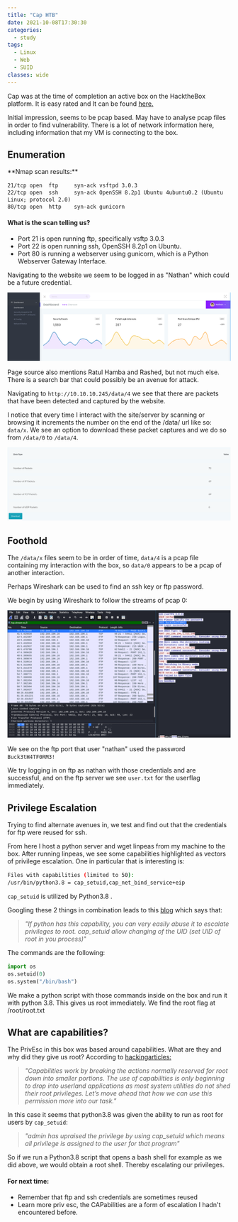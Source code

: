 ```yaml
---
title: "Cap HTB"
date: 2021-10-08T17:30:30
categories:
  - study
tags:
  - Linux
  - Web
  - SUID
classes: wide
---
```

Cap was at the time of completion an active box on the HacktheBox platform. It is easy rated and It can be found [here.](https://app.hackthebox.eu/machines/Cap)

Initial impression, seems to be pcap based. May have to analyse pcap files in order to find vulnerability. There is a lot of network information here, including information that my VM is connecting to the box.

<h2> Enumeration</h2>
**Nmap scan results:**

```
21/tcp open  ftp     syn-ack vsftpd 3.0.3
22/tcp open  ssh     syn-ack OpenSSH 8.2p1 Ubuntu 4ubuntu0.2 (Ubuntu Linux; protocol 2.0)
80/tcp open  http    syn-ack gunicorn
```

<h4>What is the scan telling us?</h4>

- Port 21 is open running ftp, specifically vsftp 3.0.3
- Port 22 is open running ssh, OpenSSH 8.2p1 on Ubuntu.
- Port 80 is running a webserver using gunicorn, which is a Python Webserver Gateway Interface.

Navigating to the website we seem to be logged in as "Nathan" which could be a future credential. 

<img src="/assets/images/capHTB/cap0.PNG" alt="Website on port80.">


Page source also mentions Ratul Hamba and Rashed, but not much else.
There is a search bar that could possibly be an avenue for attack.

Navigating to `http://10.10.10.245/data/4` we see that there are packets that have been detected and captured by the website. 

I notice that every time I interact with the site/server by scanning or browsing it increments the number on the end of the /data/ url like so: `data/x`. 
We see an option to download these packet captures and we do so from `/data/0` to `/data/4`. 

<img src="/assets/images/capHTB/cap1.PNG" alt="/data/0 what we see.">

<h2>Foothold</h2>

The `/data/x` files seem to be in order of time, `data/4` is a pcap file containing my interaction with the box, so `data/0` appears to be a pcap of another interaction. 

Perhaps Wireshark can be used to find an ssh key or ftp password.

We begin by using Wireshark to follow the streams of pcap 0: 

<img src="/assets/images/capHTB/cap3.PNG" alt="We find mention of a password.">

We see on the ftp port that user "nathan" used the password `Buck3tH4TF0RM3!` 

We try logging in on ftp as nathan with those credentials and are successful, and on the ftp server we see `user.txt` for the userflag immediately.


<h2>Privilege Escalation</h2>

Trying to find alternate avenues in, we test and find out that the credentials for ftp were reused for ssh.

From here I host a python server and wget linpeas from my machine to the box. After running linpeas, we see some capabilities highlighted as vectors of privilege escalation. One in particular that is interesting is:

```bash                                                                                                                                                              
Files with capabilities (limited to 50):
/usr/bin/python3.8 = cap_setuid,cap_net_bind_service+eip
```
`cap_setuid` is utilized by Python3.8 .

Googling these 2 things in combination leads to this [blog](https://book.hacktricks.xyz/linux-unix/privilege-escalation/linux-capabilities) which says that:

> *"If python has this capability, you can very easily abuse it to escalate privileges to root. cap_setuid allow changing of the UID (set UID of root in you process)*"

The commands are the following:

```python
import os
os.setuid(0)
os.system("/bin/bash")
```

We make a python script with those commands inside on the box and run it with python 3.8. This gives us root immediately. We find the root flag at /root/root.txt

<h2>What are capabilities?</h2>

The PrivEsc in this box was based around capabilities. What are they and why did they give us root? 
According to [hackingarticles:](https://www.hackingarticles.in/linux-privilege-escalation-using-capabilities/)

>*"Capabilities work by breaking the actions normally reserved for root down into smaller portions. The use of capabilities is only beginning to drop into userland applications as most system utilities do not shed their root privileges. Let’s move ahead that how we can use this permission more into our task."*

In this case it seems that python3.8 was given the ability to run as root for users by `cap_setuid`:

>*"admin has upraised the privilege by using cap_setuid which means all privilege is assigned to the user for that program"*

So if we run a Python3.8 script that opens a bash shell for example as we did above, we would obtain a root shell. Thereby escalating our privileges.  

<h4>For next time:</h4>

- Remember that ftp and ssh credentials are sometimes reused
- Learn more priv esc, the CAPabilities are a form of escalation I hadn't encountered before. 



